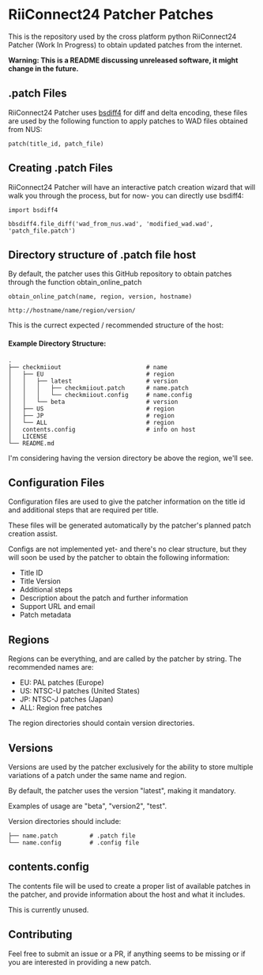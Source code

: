 # RiiConnect24 Patcher Patches

This is the repository used by the cross platform python RiiConnect24 Patcher (Work In Progress) to obtain updated patches from the internet.

**Warning: This is a README discussing unreleased software, it might change in the future.**


## .patch Files

RiiConnect24 Patcher uses [bsdiff4](https://github.com/ilanschnell/bsdiff4) for diff and delta encoding, these files are used by the following function to apply patches to WAD files obtained from NUS:

    patch(title_id, patch_file)

## Creating .patch Files

RiiConnect24 Patcher will have an interactive patch creation wizard that will walk you through the process, but for now- you can directly use bsdiff4:

    import bsdiff4
    
    bbsdiff4.file_diff('wad_from_nus.wad', 'modified_wad.wad', 'patch_file.patch')

## Directory structure of .patch file host

By default, the patcher uses this GitHub repository to obtain patches through the function obtain_online_patch

    obtain_online_patch(name, region, version, hostname)

    http://hostname/name/region/version/

This is the currect expected / recommended structure of the host:
#### Example Directory Structure:
```
.
├── checkmiiout                        # name
│   ├── EU                             # region
│   │   ├── latest                     # version
│   │   │   ├── checkmiiout.patch      # name.patch
│   │   │   └── checkmiiout.config     # name.config
│   │   └── beta                       # version
│   ├── US                             # region
│   ├── JP                             # region
│   └── ALL                            # region
│   contents.config                    # info on host
│   LICENSE
└── README.md
```
I'm considering having the version directory be above the region, we'll see.

## Configuration Files

Configuration files are used to give the patcher information on the title id and additional steps that are required per title.

These files will be generated automatically by the patcher's planned patch creation assist.

Configs are not implemented yet- and there's no clear structure, but they will soon be used by the patcher to obtain the following information:

 - Title ID
 - Title Version
 - Additional steps
 - Description about the patch and further information
 - Support URL and email
 - Patch metadata

## Regions

Regions can be everything, and are called by the patcher by string.
The recommended names are:

 - EU: PAL patches (Europe)
 - US: NTSC-U patches (United States)
 - JP: NTSC-J patches (Japan)
 - ALL: Region free patches

The region directories should contain version directories.

## Versions

Versions are used by the patcher exclusively for the ability to store multiple variations of a patch under the same name and region.

By default, the patcher uses the version "latest", making it mandatory.

Examples of usage are "beta", "version2", "test".

Version directories should include:

    ├── name.patch         # .patch file
    └── name.config        # .config file

## contents.config
The contents file will be used to create a proper list of available patches in the patcher, and provide information about the host and what it includes.

This is currently unused.

## Contributing
Feel free to submit an issue or a PR, if anything seems to be missing or if you are interested in providing a new patch.